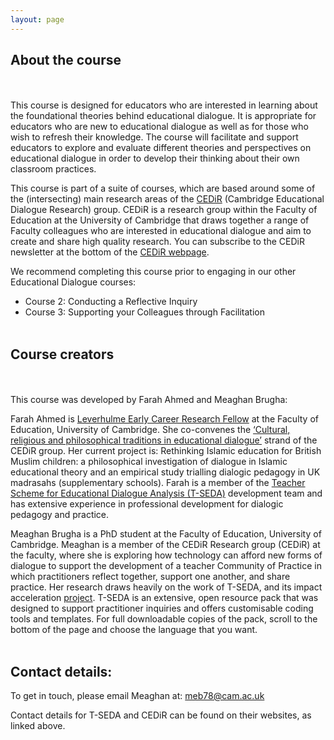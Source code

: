 ```yaml
---
layout: page
---
```


## About the course
<br/><br/>
This course is designed for educators who are interested in learning about the foundational theories behind educational dialogue. It is appropriate for educators who are new to educational dialogue as well as for those who wish to refresh their knowledge. The course will facilitate and support educators to explore and evaluate different theories and perspectives on educational dialogue in order to develop their thinking about their own classroom practices.

This course is part of a suite of courses, which are based around some of the (intersecting) main research areas of the [CEDiR](https://www.educ.cam.ac.uk/research/groups/cedir/) (Cambridge Educational Dialogue Research) group. CEDiR is a research group within the Faculty of Education at the University of Cambridge that draws together a range of Faculty colleagues who are interested in educational dialogue and aim to create and share high quality research. You can subscribe to the CEDiR newsletter at the bottom of the [CEDiR webpage](https://www.educ.cam.ac.uk/research/groups/cedir/).

We recommend completing this course prior to engaging in our other Educational Dialogue courses: 
* Course 2: Conducting a Reflective Inquiry
* Course 3: Supporting your Colleagues through Facilitation 
<br/><br/>
## Course creators
<br/><br/>
This course was developed by Farah Ahmed and Meaghan Brugha:

Farah Ahmed is [Leverhulme Early Career Research Fellow](https://www.educ.cam.ac.uk/people/staff/ahmed_farah/) at the Faculty of Education, University of Cambridge. She co-convenes the [‘Cultural, religious and philosophical traditions in educational dialogue’](https://www.educ.cam.ac.uk/research/groups/cedir/researchstrands/traditionsindialogue/) strand of the CEDiR group. Her current project is: Rethinking Islamic education for British Muslim children: a philosophical investigation of dialogue in Islamic educational theory and an empirical study trialling dialogic pedagogy in UK madrasahs (supplementary schools). Farah is a member of the [Teacher Scheme for Educational Dialogue Analysis (T-SEDA)](https://www.educ.cam.ac.uk/research/programmes/tseda/) development team and has extensive experience in professional development for dialogic pedagogy and practice. 

Meaghan Brugha is a PhD student at the Faculty of Education, University of Cambridge. Meaghan is a member of the CEDiR Research group (CEDiR) at the faculty, where she is exploring how technology can afford new forms of dialogue to support the development of a teacher Community of Practice in which practitioners reflect together, support one another, and share practice. Her research draws heavily on the work of T-SEDA, and its impact acceleration [project](https://www.educ.cam.ac.uk/research/programmes/tseda/). T-SEDA is an extensive, open resource pack that was designed to support practitioner inquiries and offers customisable coding tools and templates. For full downloadable copies of the pack, scroll to the bottom of the page and choose the language that you want.
<br/><br/>
## Contact details:

To get in touch, please email Meaghan at: meb78@cam.ac.uk

Contact details for T-SEDA and CEDiR can be found on their websites, as linked above.
